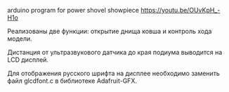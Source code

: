 arduino program for power shovel showpiece
https://youtu.be/OUvKpH_-H1o

Реализованы две функции: открытие днища ковша и контроль хода модели.

Дистанция от ультразвукового датчика до края подиума выводится на LCD дисплей.

Для отображения русского шрифта на дисплее необходимо заменить файл glcdfont.c в библиотеке Adafruit-GFX.
